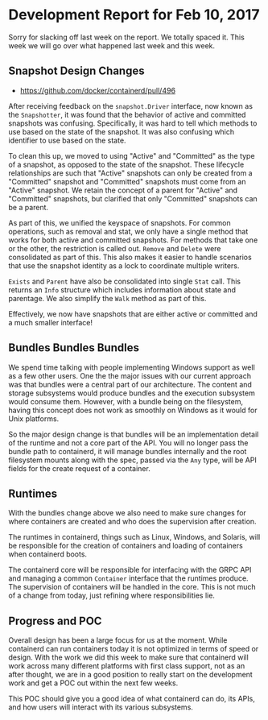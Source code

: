 # Development Report for Feb 10, 2017

Sorry for slacking off last week on the report.  We totally spaced it.
This week we will go over what happened last week and this week.

## Snapshot Design Changes

* https://github.com/docker/containerd/pull/496

After receiving feedback on the `snapshot.Driver` interface, now known as the
`Snapshotter`, it was found that the behavior of active and committed snapshots
was confusing.  Specifically, it was hard to tell which methods to use based on
the state of the snapshot. It was also confusing which identifier to use based
on the state.

To clean this up, we moved to using "Active" and "Committed" as the type of a
snapshot, as opposed to the state of the snapshot. These lifecycle
relationships are such that "Active" snapshots can only be created from a
"Committed" snapshot and "Committed" snapshots must come from an "Active"
snapshot. We retain the concept of a parent for "Active" and "Committed"
snapshots, but clarified that only "Committed" snapshots can be a parent.


As part of this, we unified the keyspace of snapshots. For common operations,
such as removal and stat, we only have a single method that works for both
active and committed snapshots. For methods that take one or the other, the
restriction is called out. `Remove` and `Delete` were consolidated as part of
this. This also makes it easier to handle scenarios that use the snapshot
identity as a lock to coordinate multiple writers.

`Exists` and `Parent` have also be consolidated into single `Stat` call. This
returns an `Info` structure which includes information about state and
parentage. We also simplify the `Walk` method as part of this.

Effectively, we now have snapshots that are either active or committed and a
much smaller interface!

## Bundles Bundles Bundles

We spend time talking with people implementing Windows support as well as a few other users.
One the the major issues with our current approach was that bundles were a central part of our architecture.
The content and storage subsystems would produce bundles and the execution subsystem would consume them.
However, with a bundle being on the filesystem, having this concept does not work as smoothly on Windows
as it would for Unix platforms.

So the major design change is that bundles will be an implementation detail of the runtime and not a core
part of the API.  You will no longer pass the bundle path to containerd, it will manage bundles internally
and the root filesystem mounts along with the spec, passed via the `Any` type, will be API fields for the 
create request of a container.

## Runtimes

With the bundles change above we also need to make sure changes for where containers are created and who
does the supervision after creation.

The runtimes in containerd, things such as Linux, Windows, and Solaris, will be responsible for the 
creation of containers and loading of containers when containerd boots.

The containerd core will be responsible for interfacing with the GRPC API and managing a common `Container` 
interface that the runtimes produce.  The supervision of containers will be handled in the core. 
This is not much of a change from today, just refining where responsibilities lie. 

## Progress and POC

Overall design has been a large focus for us at the moment.  While containerd can run containers today it 
is not optimized in terms of speed or design.  With the work we did this week to make sure that containerd 
will work across many different platforms with first class support, not as an after thought, we are in a good 
position to really start on the development work and get a POC out within the next few weeks.  

This POC should give you a good idea of what containerd can do, its APIs, and how users will interact with
its various subsystems.
